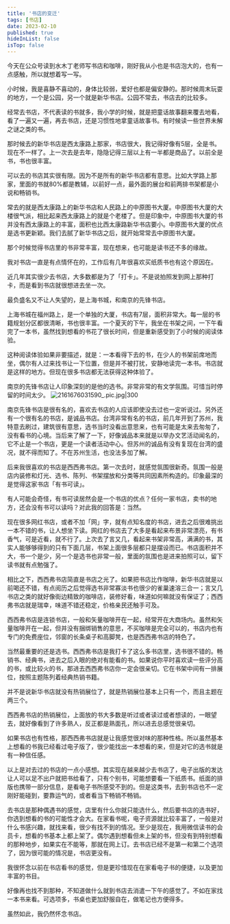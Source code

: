 ```yaml
---
title: '书店的变迁'
tags: [书店]
date: 2023-02-10
published: true
hideInList: false
isTop: false
---
```


今天在公众号读到水木丁老师写书店和咖啡，刚好我从小也是书店泡大的，也有一点感触，所以就想着写一写。

小时候，我是喜静不喜动的，身体比较弱，爱好也都是偏安静的。那时候周末玩耍的地方，一个是公园，另一个就是新华书店。公园不常去，书店去的比较多。

经常去书店，不代表读的书就多，我小学的时候，就是把童话故事翻来覆去地看，看了一遍又一遍，再去书店，还是习惯性地拿童话故事书。有时候读一些世界未解之谜之类的书。

那时候去的新华书店是西太康路上那家，书店很大，我记得好像有5层，全是书。现在不一样了。上一次去是去年，隐隐记得三层以上有一半都是商品了。以前全是书，书也很丰富。

可以去的书店其实很有限。因为不是所有的新华书店都有意思。比如大学路上那家，里面的书就80%都是教辅，以前好一点，最外面的展台和前两排书架都是小说和畅销书。

常去的就是西太康路上的新华书店和人民路上的中原图书大厦。中原图书大厦的大楼很气派，相比起来西太康路上的就是个老楼了。但是印象中，中原图书大厦的书并没有西太康路上的丰富，面积也比西太康路新华书店要小。中原图书大厦的优点是选书更新颖。我们去腻了新华书店之后，就开始常常去中原图书大厦。

那个时候觉得书店里的书非常丰富，现在想来，也可能是读书还不多的缘故。

我对书店一直是有点情怀在的，工作后有几年很喜欢买纸质书也有这个原因在。

近几年其实很少去书店，大多数都是为了「打卡」。不是说拍照发到网上那种打卡，而是看到书店就很想进去坐一次。

最负盛名又不让人失望的，是上海书城，和南京的先锋书店。

上海书城在福州路上，是一个单独的大厦，书店有7层，面积非常大。每一层的书籍规划分区都很清晰，书也很丰富。一个夏天的下午，我坐在书架之间，一下午看完了一本书，虽然找到想看的书花了很长时间，但是重新感受到了小时候的阅读体验。

这种阅读体验如果非要描述，就是：一本看得下去的书，在少人的书架前席地而坐，偶尔有人过来找书让一下位置，但是并不被打扰，安静地读完一本书。书店就是这样的地方。但现在很多书店都无法获得这种体验了。

南京的先锋书店让人印象深刻的是他的选书。非常非常的有文学氛围。可惜当时停留的时间太少。
![2161676031590_.pic.jpg|300](https://s2.loli.net/2023/02/10/YMmErO1Ubxi6cTw.jpg)

南京先锋书店是很有名的，喜欢去书店的人应该即使没去过也一定听说过。另外还有一个很有名的书店，是诚品书店。台湾非常有名的书店，前几年开到了苏州，我特意去刷过，建筑很有意思，选书当时没看出意思来，也有可能是太来去匆匆了，没有看书的心境。当后来了解了一下，好像诚品本来就是以举办文艺活动闻名的，它不止是一个书店，更是一个读者活动中心。但苏州的诚品有没有复现在台湾的盛况，就不得而知了。不在苏州生活，也没法多加了解。

后来我很喜欢的书店是西西弗书店。第一次去时，就感觉氛围很新奇。氛围一般是店内装修和灯光、选书、陈列、书架摆放和分类等共同因素所构造的。印象最深的是觉得这家书店「有书可读」。

有人可能会奇怪，有书可读居然会是一个书店的优点？任何一家书店，卖书的地方，还会没有书可以读吗？对此我的回答是：当然。

现在很多网红书店，或者不加「网」字，就有点知名度的书店，进去之后很难挑出一本不错的书，让人想坐下读。网红的书店去了大多是看起来布景非常漂亮，有书香气，可是近看，就不行了。上次去了言又几，看起来书架非常高，满满的书，其实人能够够得到的只有下面几层，书架上面很多层都只是摆设而已。书店面积并不大，书一个是少，另一个是选书也非常一般，里面的氛围也是进来拍照可以，留下读书就有点勉强了。

相比之下，西西弗书店简直是书店之光了。如果把书店比作咖啡，新华书店就是以前喝还不错，有点阅历之后觉得选书非常寡淡书也很少的雀巢速溶三合一；言又几书店之类的就好像街边精致的咖啡店，装修好看，味道如何嘛就没有保证了；西西弗书店就是瑞幸，味道不错还稳定，价格亲民还触手可及。

西西弗书店是连锁书店，一般和矢量咖啡开在一起，经常开在大商场内。虽然和矢量咖啡开在一起，但并没有捆绑销售的意思，不买咖啡是完全可以的，书店内也有专门的免费座位，邻窗的长条桌子和高脚凳，也是西西弗书店的特色了。

当然最重要的还是选书。西西弗书店是我打卡了这么多书店里，选书很不错的。畅销书、经典书，进去之后入眼的绝对有能看的书。如果说你平时喜欢读一些评分高的书，或比较火的书，那进去西西弗书店你一定会很亲切。它在书架中间有一排展位，按照主题陈列着经典热销书籍。

并不是说新华书店就没有热销展位了，就是热销展位基本上只有一个，而且主题在两三个。

西西弗书店的热销展位，上面放的书大多数是听过或者读过或者想读的，一眼望去，就好像看到了许多熟人，反正都是熟面孔，所以进去总感觉很亲切。

如果书店也有性格，那西西弗书店就是让我感觉很对味的那种性格。所以虽然基本上想看的书我已经看过电子版了，很少能找出一本想看的来，但是对它的选书就是有一种信任感。

以上是对去过的书店的一点小感想。其实现在越来越少去书店了，电子出版的发达让人可以足不出户就把书给看了，只有个别书，可能想要看一下纸质书。纸面的排版也携带一部分信息，是看电子书所感受不到的。但是这类书，去到书店也不一定刚好能碰到，要靠运气的，或者看当下畅销不畅销。

去书店是那种偶遇书的感觉，店里有什么你就只能选什么，然后要书店的选书好，你选到想看的书的可能性才会大。在家看书呢，电子资源就比较丰富了，一般是对什么书感兴趣，就找来看，很少有找不到的情况。至少是现在，我用微信读书的会员卡，想看的书基本上都上架了。偶尔遇到想看但未上架的书，但没有到特别想看的那种地步，如果实在不能等，那就在网上订。去书店已经不是第一和第二个选项了，因为很可能的情况是，书店更没有。

我很怀念以前在书店看书的感觉，但是更珍惜现在在家看电子书的便捷，以及更加丰富的书目。

好像再也找不到那种，不知道做什么就到书店去消遣一下午的感觉了。不如在家找一本书来看。可选项多，书桌也更加舒服自在，做笔记也方便得多。

虽然如此，我仍然怀念书店。